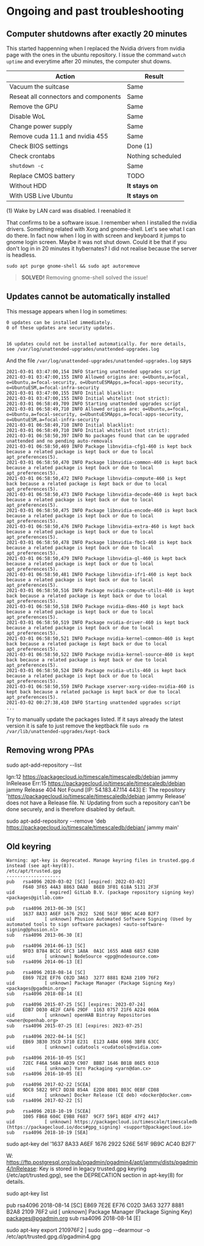 # Ongoing and past troubleshooting

## Computer shutdowns after exactly 20 minutes

This started happenning when I replaced the Nvidia drivers from nvidia page with the ones in the ubuntu repository. I issue the command `watch uptime` and everytime after 20 minutes, the computer shut downs.

Action | Result
---|---
Vacuum the suitcase | Same
Reseat all connectors and components | Same
Remove the GPU | Same
Disable WoL | Same
Change power supply | Same
Remove cuda 11.1 and nvidia 455 | Same
Check BIOS settings | Done (1)
Check crontabs | Nothing scheduled
`shutdown -c` | Same
Replace CMOS battery | TODO
Without HDD | **It stays on**
With USB Live Ubuntu | **It stays on**
(1) Wake by LAN card was disabled. I reenabled it

That confirms to be a software issue. I remember when I installed the nvidia drivers. Something related with Xorg and gnome-shell. Let's see what I can do there. In fact now when I log in with screen and keyboard it jumps to gnome login screen. Maybe it was not shut down. Could it be that if you don't log in in 20 minutes it hybernates? I did not realise because the server is headless.

`sudo apt purge gnome-shell && sudo apt autoremove`

> **SOLVED!** Removing gnome-shell solved the issue!

## Updates cannot be automatically installed

This message appears when I log in sometimes:

```
0 updates can be installed immediately.
0 of these updates are security updates.


16 updates could not be installed automatically. For more details,
see /var/log/unattended-upgrades/unattended-upgrades.log
```

And the file `/var/log/unattended-upgrades/unattended-upgrades.log` says

```
2021-03-01 03:47:00,154 INFO Starting unattended upgrades script
2021-03-01 03:47:00,155 INFO Allowed origins are: o=Ubuntu,a=focal, o=Ubuntu,a=focal-security, o=UbuntuESMApps,a=focal-apps-security, o=UbuntuESM,a=focal-infra-security
2021-03-01 03:47:00,155 INFO Initial blacklist: 
2021-03-01 03:47:00,155 INFO Initial whitelist (not strict): 
2021-03-01 06:58:49,709 INFO Starting unattended upgrades script
2021-03-01 06:58:49,710 INFO Allowed origins are: o=Ubuntu,a=focal, o=Ubuntu,a=focal-security, o=UbuntuESMApps,a=focal-apps-security, o=UbuntuESM,a=focal-infra-security
2021-03-01 06:58:49,710 INFO Initial blacklist: 
2021-03-01 06:58:49,710 INFO Initial whitelist (not strict): 
2021-03-01 06:58:50,397 INFO No packages found that can be upgraded unattended and no pending auto-removals
2021-03-01 06:58:50,469 INFO Package libnvidia-cfg1-460 is kept back because a related package is kept back or due to local apt_preferences(5).
2021-03-01 06:58:50,470 INFO Package libnvidia-common-460 is kept back because a related package is kept back or due to local apt_preferences(5).
2021-03-01 06:58:50,472 INFO Package libnvidia-compute-460 is kept back because a related package is kept back or due to local apt_preferences(5).
2021-03-01 06:58:50,473 INFO Package libnvidia-decode-460 is kept back because a related package is kept back or due to local apt_preferences(5).
2021-03-01 06:58:50,475 INFO Package libnvidia-encode-460 is kept back because a related package is kept back or due to local apt_preferences(5).
2021-03-01 06:58:50,476 INFO Package libnvidia-extra-460 is kept back because a related package is kept back or due to local apt_preferences(5).
2021-03-01 06:58:50,478 INFO Package libnvidia-fbc1-460 is kept back because a related package is kept back or due to local apt_preferences(5).
2021-03-01 06:58:50,479 INFO Package libnvidia-gl-460 is kept back because a related package is kept back or due to local apt_preferences(5).
2021-03-01 06:58:50,481 INFO Package libnvidia-ifr1-460 is kept back because a related package is kept back or due to local apt_preferences(5).
2021-03-01 06:58:50,516 INFO Package nvidia-compute-utils-460 is kept back because a related package is kept back or due to local apt_preferences(5).
2021-03-01 06:58:50,518 INFO Package nvidia-dkms-460 is kept back because a related package is kept back or due to local apt_preferences(5).
2021-03-01 06:58:50,519 INFO Package nvidia-driver-460 is kept back because a related package is kept back or due to local apt_preferences(5).
2021-03-01 06:58:50,521 INFO Package nvidia-kernel-common-460 is kept back because a related package is kept back or due to local apt_preferences(5).
2021-03-01 06:58:50,522 INFO Package nvidia-kernel-source-460 is kept back because a related package is kept back or due to local apt_preferences(5).
2021-03-01 06:58:50,524 INFO Package nvidia-utils-460 is kept back because a related package is kept back or due to local apt_preferences(5).
2021-03-01 06:58:50,559 INFO Package xserver-xorg-video-nvidia-460 is kept back because a related package is kept back or due to local apt_preferences(5).
2021-03-02 00:27:38,410 INFO Starting unattended upgrades script
...
```

Try to manually update the packages listed. If it says already the latest version it is safe to just remove the keptback file `sudo rm /var/lib/unattended-upgrades/kept-back`

## Removing wrong PPAs

sudo apt-add-repository --list

Ign:12 https://packagecloud.io/timescale/timescaledb/debian jammy InRelease
Err:15 https://packagecloud.io/timescale/timescaledb/debian jammy Release
  404  Not Found [IP: 54.183.47.114 443]
  E: The repository 'https://packagecloud.io/timescale/timescaledb/debian jammy Release' does not have a Release file.
N: Updating from such a repository can't be done securely, and is therefore disabled by default.


sudo apt-add-repository --remove 'deb https://packagecloud.io/timescale/timescaledb/debian/ jammy main'

## Old keyring
```
Warning: apt-key is deprecated. Manage keyring files in trusted.gpg.d instead (see apt-key(8)).
/etc/apt/trusted.gpg
--------------------
pub   rsa4096 2020-03-02 [SC] [expired: 2022-03-02]
      F640 3F65 44A3 8863 DAA0  B6E0 3F01 618A 5131 2F3F
uid           [ expired] GitLab B.V. (package repository signing key) <packages@gitlab.com>

pub   rsa4096 2013-06-30 [SC]
      1637 8A33 A6EF 1676 2922  526E 561F 9B9C AC40 B2F7
uid           [ unknown] Phusion Automated Software Signing (Used by automated tools to sign software packages) <auto-software-signing@phusion.nl>
sub   rsa4096 2013-06-30 [E]

pub   rsa4096 2014-06-13 [SC]
      9FD3 B784 BC1C 6FC3 1A8A  0A1C 1655 A0AB 6857 6280
uid           [ unknown] NodeSource <gpg@nodesource.com>
sub   rsa4096 2014-06-13 [E]

pub   rsa4096 2018-08-14 [SC]
      E869 7E2E EF76 C02D 3A63  3277 8881 B2A8 2109 76F2
uid           [ unknown] Package Manager (Package Signing Key) <packages@pgadmin.org>
sub   rsa4096 2018-08-14 [E]

pub   rsa4096 2015-07-25 [SC] [expires: 2023-07-24]
      EDB7 D030 4E2F CAF6 29DF  1163 0757 21F6 A224 060A
uid           [ unknown] openHAB Bintray Repositories <owner@openhab.org>
sub   rsa4096 2015-07-25 [E] [expires: 2023-07-25]

pub   rsa4096 2022-04-14 [SC]
      EB69 3B30 35CD 5710 E231  E123 A4B4 6996 3BF8 63CC
uid           [ unknown] cudatools <cudatools@nvidia.com>

pub   rsa4096 2016-10-05 [SC]
      72EC F46A 56B4 AD39 C907  BBB7 1646 B01B 86E5 0310
uid           [ unknown] Yarn Packaging <yarn@dan.cx>
sub   rsa4096 2016-10-05 [E]

pub   rsa4096 2017-02-22 [SCEA]
      9DC8 5822 9FC7 DD38 854A  E2D8 8D81 803C 0EBF CD88
uid           [ unknown] Docker Release (CE deb) <docker@docker.com>
sub   rsa4096 2017-02-22 [S]

pub   rsa4096 2018-10-19 [SCEA]
      1005 FB68 604C E9B8 F687  9CF7 59F1 8EDF 47F2 4417
uid           [ unknown] https://packagecloud.io/timescale/timescaledb (https://packagecloud.io/docs#gpg_signing) <support@packagecloud.io>
sub   rsa4096 2018-10-19 [SEA]
```

sudo apt-key del '1637 8A33 A6EF 1676 2922  526E 561F 9B9C AC40 B2F7'


W: https://ftp.postgresql.org/pub/pgadmin/pgadmin4/apt/jammy/dists/pgadmin4/InRelease: Key is stored in legacy trusted.gpg keyring (/etc/apt/trusted.gpg), see the DEPRECATION section in apt-key(8) for details.

sudo apt-key list

pub   rsa4096 2018-08-14 [SC]
      E869 7E2E EF76 C02D 3A63  3277 8881 B2A8 2109 76F2
uid           [ unknown] Package Manager (Package Signing Key) <packages@pgadmin.org>
sub   rsa4096 2018-08-14 [E]

sudo apt-key export 210976F2 | sudo gpg --dearmour -o /etc/apt/trusted.gpg.d/pgadmin4.gpg
